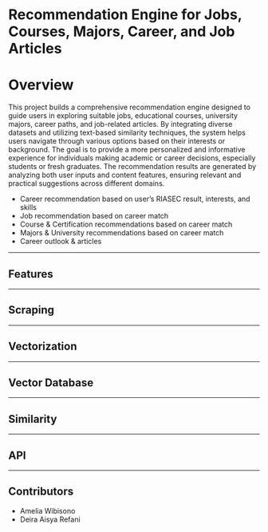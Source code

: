 # Recommendation Engine for Jobs, Courses, Majors, Career, and Job Articles

# Overview
This project builds a comprehensive recommendation engine designed to guide users in exploring suitable jobs, educational courses, university majors, career paths, and job-related articles. By integrating diverse datasets and utilizing text-based similarity techniques, the system helps users navigate through various options based on their interests or background. The goal is to provide a more personalized and informative experience for individuals making academic or career decisions, especially students or fresh graduates. The recommendation results are generated by analyzing both user inputs and content features, ensuring relevant and practical suggestions across different domains.

- Career recommendation based on user’s RIASEC result, interests, and skills
- Job recommendation based on career match
- Course & Certification recommendations based on career match
- Majors & University recommendations based on career match
- Career outlook & articles

---
## Features

---
## Scraping

---
## Vectorization

---
## Vector Database

---
## Similarity

---
## API

---

## Contributors
- Amelia Wibisono
- Deira Aisya Refani